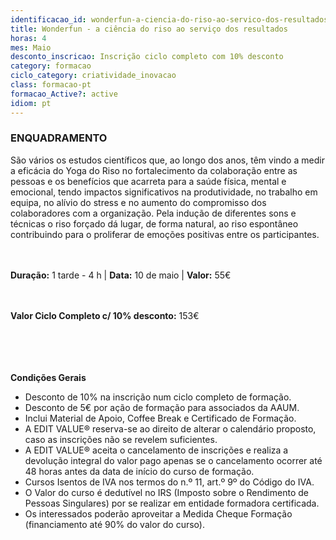 ```yaml
---
identificacao_id: wonderfun-a-ciencia-do-riso-ao-servico-dos-resultados
title: Wonderfun - a ciência do riso ao serviço dos resultados
horas: 4
mes: Maio
desconto_inscricao: Inscrição ciclo completo com 10% desconto
category: formacao
ciclo_category: criatividade_inovacao
class: formacao-pt
formacao_Active?: active
idiom: pt
---
```



### **ENQUADRAMENTO**
São vários os estudos científicos que, ao longo dos anos, têm vindo a medir a eficácia do Yoga do Riso no fortalecimento da colaboração entre as pessoas e os benefícios que acarreta para a saúde física, mental e emocional, tendo impactos significativos na produtividade, no trabalho em equipa, no alívio do stress e no aumento do compromisso dos colaboradores com a organização. Pela indução de diferentes sons e técnicas o riso forçado dá lugar, de forma natural, ao riso espontâneo contribuindo para o proliferar de emoções positivas entre os participantes.<br><br><br>

 

**Duração:** 1 tarde - 4 h | **Data:** 10 de maio | **Valor:** 55€<br><br><br>

 

**Valor Ciclo Completo c/ 10% desconto:** 153€<br><br><br><br><br>

**Condições Gerais**

+ Desconto de 10% na inscrição num ciclo completo de formação.
+ Desconto de 5€ por ação de formação para associados da AAUM.
+ Inclui Material de Apoio, Coffee Break e Certificado de Formação.
+ A EDIT VALUE® reserva-se ao direito de alterar o calendário proposto, caso as inscrições não se revelem suficientes.
+ A EDIT VALUE® aceita o cancelamento de inscrições e realiza a devolução integral do valor pago apenas se o cancelamento ocorrer até 48 horas antes da data de início do curso de formação.
+ Cursos Isentos de IVA nos termos do n.º 11, art.º 9º do Código do IVA.
+ O Valor do curso é dedutível no IRS (Imposto sobre o Rendimento de Pessoas Singulares) por se realizar em entidade formadora certificada.
+ Os interessados poderão aproveitar a Medida Cheque Formação (financiamento até 90% do valor do curso).
